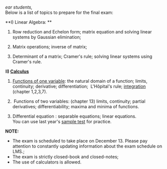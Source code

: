 *ear students,*\
Below is a list of topics to prepare for the final exam:

**I) Linear Algebra: **

1) Row reduction and Echelon form; matrix equation and solving linear systems by Gaussian elimination; 

2) Matrix operations; inverse of matrix;

3) Determinant of a matrix; Cramer's rule; solving linear systems using Cramer's rule.

I**I) [Calculus](https://lms.fit.hanu.vn/mod/resource/view.php?id=6501 "CALCULUS")**

1) [Functions of one variable](https://lms.fit.hanu.vn/mod/resource/view.php?id=12168 "Functions of one variable"): the natural domain of a function; limits, continuity; derivative; differentiation;  L'Hôpital's rule; [integration](https://lms.fit.hanu.vn/mod/resource/view.php?id=12440 "Integration") (chapter 1,2,3,7).

2)  Functions of two variables: (chapter 13) limits, continuity; partial derivatives; differentiability; maxima and minima of functions.

3) Differential equation : separable equations; linear equations.\
You can use last year's [sample test](https://lms.fit.hanu.vn/mod/resource/view.php?id=13047 "Sample test") for practice.

**NOTE:**

-   The exam is scheduled to take place on December 13. Please pay attention to constantly updating information about the exam schedule on LMS.;
-   The exam is strictly closed-book and closed-notes;
-   The use of calculators is allowed.